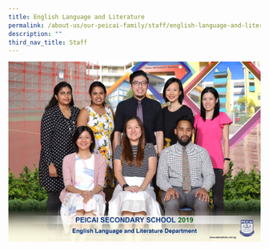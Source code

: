 ```yaml
---
title: English Language and Literature
permalink: /about-us/our-peicai-family/staff/english-language-and-literature
description: ""
third_nav_title: Staff
---
```

<img src="/images/english%20language%20and%20literature%20department%202.jpg">